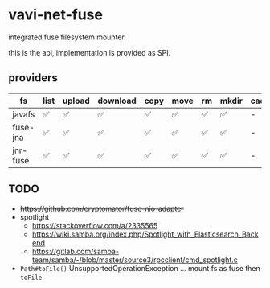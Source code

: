 # vavi-net-fuse

integrated fuse filesystem mounter.

this is the api, implementation is provided as SPI.

## providers

| fs                 | list | upload | download | copy | move | rm | mkdir | cache | watch |  library |
|--------------------|------|--------|----------|------|------|----|-------|-------|-------|---------|
| javafs      | ✅    | ✅   | ✅       | ✅  | ✅  | ✅  | ✅   | -    |        | [javafs](https://github.com/umjammer/javafs) |
| fuse-jna    | ✅    | ✅   | ✅       | ✅  | ✅  | ✅  | ✅   | -    |        | [fuse-jna](https://github.com/EtiennePerot/fuse-jna) |
| jnr-fuse    | ✅    | ✅   | ✅       | ✅  | ✅  | ✅  | ✅   | -    |        | [jnr-fuse](https://github.com/SerCeMan/jnr-fuse) |

## TODO

 * ~~https://github.com/cryptomator/fuse-nio-adapter~~
 * spotlight
   * https://stackoverflow.com/a/2335565
   * https://wiki.samba.org/index.php/Spotlight_with_Elasticsearch_Backend
   * https://gitlab.com/samba-team/samba/-/blob/master/source3/rpcclient/cmd_spotlight.c
 * `Path#toFile()` UnsupportedOperationException ... mount fs as fuse then `toFile`